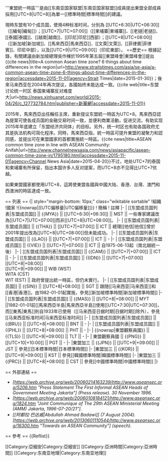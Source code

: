 '''東盟統一時區'''是由[[东南亚国家联盟|东南亚国家联盟]]成員提出東盟全部成員採用[[UTC+8|UTC+8]]為單一[[標準時間|標準時間]]的建議。

現時东盟有10个成员国，使用4种标准时间，分別為 [[UTC+6:30|UTC+06:30]]（[[緬甸|緬甸]]）；[[UTC+7|UTC+07:00]]（[[柬埔寨|柬埔寨]]、[[老撾|老撾]]、[[泰國|泰國]]、[[越南|越南]]、[[印尼|印尼]]西部）；[[UTC+8|UTC+08:00]]（[[新加坡|新加坡]]、[[馬來西亞|馬來西亞]]、[[文萊|文萊]]、[[菲律賓|菲律賓]]、印尼中部），以及[[UTC+9|UTC+09:00]]（印尼東部）。
==歷史==
根據記錄，有關建議由新加坡總理吳作棟於1995年第五屆[[東盟峰會|東盟峰會]]提出<ref name=st>{{cite news|title=A common Asean time zone? 6 things about time differences in the region|url=http://www.straitstimes.com/asia/se-asia/a-common-asean-time-zone-6-things-about-time-differences-in-the-region|accessdate=2015-11-01|agency=Strait Times|date=2015-01-30}}</ref>；後來马来西亚在2004年再次提议，各國始终未能达成一致。<ref name=xh>{{cite web|title=东盟讨论统一时区 泰国柬埔寨反对难度大|url=http://news.xinhuanet.com/world/2015-04/26/c_127732784.htm|publisher=新華網|accessdate=2015-11-01}}</ref>

2015年，馬來西亞出任輪任主席，重新提议东盟統一時區为UTC+8。馬來西亞認為提案可使各成员国的金融交易时间一致，並便利商業活動，促进交流，有助实现2015年年底建立「东盟经济共同体」的目标。另外，统一时区也有助各国政府尤其是执法机构可简化程序<ref name=st />。同時，馬來西亞指，統一時區可提升東盟的凝聚力和認同感，並提出可在東盟國家的首都實施統一時區。<ref>{{cite news|title=ASEAN common time zone in line with ASEAN Community: Anifah|url=http://www.channelnewsasia.com/news/asiapacific/asean-common-time-zone-in/1795180.html|accessdate=2015-11-01|agency=Channel News Asia|date=2015-04-20}}</ref>不过，地处UTC+7的泰国和柬埔寨有所保留，指出本国许多人反对提案，而UTC+8亦不见得比UTC+7优越。<ref name=xh />

如果東盟國家都使用UTC+8，這將使東盟各國與中國大陆、香港、台灣、澳門和西澳洲的時區達成一致。

== 列表 ==
{| style="margin-bottom: 10px;" class="wikitable sortable"
!組織
!國家
!{{nowrap|[[UTC偏移量|UTC偏移量]]}}
! 簡稱
! 註釋
|-
| [[东盟成员国列表|东盟成员国]] || {{MYA}} || [[UTC+6:30|+06:30]] || MST || 一些專家建議改為[[UTC+7|UTC+07:00]]而非[[UTC+8|UTC+08:00]]。
|-
| [[东盟成员国列表|东盟成员国]] || {{THA}} || [[UTC+7|+07:00]] || ICT || 總理[[他信|他信]]曾於2001年提出改為[[UTC+8|UTC+08:00]]但未能成功<ref name=st />。
|-
| [[东盟成员国列表|东盟成员国]] || {{LAO}} || [[UTC+7|+07:00]] || ICT || -
|-
| [[东盟成员国列表|东盟成员国]] || {{VIE}} || [[UTC+7|+07:00]] || ICT || 自1975-06-13起（南北越統一後）
|-
| [[东盟成员国列表|东盟成员国]] || {{CAM}} || [[UTC+7|+07:00]] || ICT || -
|-
| [[东盟成员国列表|东盟成员国]] || {{IDN}} || [[UTC+7|+07:00]]<br />[[UTC+8|+08:00]]<br />[[UTC+9|+09:00]] || WIB (WST)<br />WITA (CST)<br />WIT (EST)  || 政府曾提出統一時區，但仍未實行。
|-
| [[东盟成员国列表|东盟成员国]] || {{SIN}} || [[UTC+8|+08:00]] || SGT || 跟随[[马来西亚|马来西亚]]和[[香港|香港]]，由1982-01-01起實施，參見[[新加坡標準時間|新加坡標準時間]]
|-
| [[东盟成员国列表|东盟成员国]] || {{MAS}} || [[UTC+8|+08:00]] || MYT ||1982-01-01前[[馬來西亞半島|馬來西亞半島]]使用[[UTC+7:30|UTC+07:30]]，而[[東馬|東馬]]則自1933年已使用（[[马来西亚日据时期|日据时期]]除外），參見[[马来西亚标准时间|马来西亚标准时间]]
|-
| [[东盟成员国列表|东盟成员国]] || {{BRU}} ||  [[UTC+8|+08:00]] || BNT || -
|-
| [[东盟成员国列表|东盟成员国]] || {{PHL}} || [[UTC+8|+08:00]] || PHT || -
|-
| {{nowrap|東盟觀察員國}} || {{TLS}} || [[UTC+9|+09:00]] || TLT || -
|-
| 東盟觀察員國 || {{PNG}} || [[UTC+10|+10:00]] || PGT || -
|-
|東盟加三 || {{JPN}} || [[UTC+9|+09:00]] || JST || 參見[[日本標準時間|日本標準時間]]
|-
|東盟加三 || {{KOR}} || [[UTC+9|+09:00]] || KST || 參見[[韓國標準時間|韓國標準時間]]
|-
|東盟加三 || {{PRC}} || [[UTC+8|+08:00]] || CST || 參見[[中國標準時間|中國標準時間]]
|}

== 外部連結 ==
* <cite class="citation web" contenteditable="false">[https://web.archive.org/web/20060214163239/http://www.aseansec.org/5206.htm "Press Statement The First Informal ASEAN Heads of Government Meeting Jakarta"] (Press release). 30 November 1996.</cite><span class="Z3988" title="ctx_ver=Z39.88-2004&rfr_id=info%3Asid%2Fen.wikipedia.org%3AASEAN+Common+Time&rft.btitle=Press+Statement+The+First+Informal+ASEAN+Heads+of+Government+Meeting+Jakarta&rft.date=30+November+1996&rft.genre=book&rft_id=http%3A%2F%2Fwww.aseansec.org%2F5206.htm&rft_val_fmt=info%3Aofi%2Ffmt%3Akev%3Amtx%3Abook" contenteditable="false"> </span>
* <cite class="citation web" contenteditable="false">[https://web.archive.org/web/20060108184121/http://www.aseansec.org/1824.htm "Joint Communique of The 29th ASEAN Ministerial Meeting (AMM) Jakarta, 1996-07-20/21"].</cite><span class="Z3988" title="ctx_ver=Z39.88-2004&rfr_id=info%3Asid%2Fen.wikipedia.org%3AASEAN+Common+Time&rft.btitle=Joint+Communique+of+The+29th+ASEAN+Ministerial+Meeting+%28AMM%29+Jakarta%2C+1996-07-20%2F21&rft.genre=book&rft_id=http%3A%2F%2Fwww.aseansec.org%2F1824.htm&rft_val_fmt=info%3Aofi%2Ffmt%3Akev%3Amtx%3Abook" contenteditable="false"> </span>
* <cite class="citation web" contenteditable="false">[[阿都拉·巴达威|Abdullah Ahmad Badawi]] (7 August 2004). </cite><cite class="citation web" contenteditable="false">[https://web.archive.org/web/20130601110544/http://www.aseansec.org/16300.htm "Towards an ASEAN Community"] (speech).</cite><span class="Z3988" title="ctx_ver=Z39.88-2004&rfr_id=info%3Asid%2Fen.wikipedia.org%3AASEAN+Common+Time&rft.au=Abdullah+Ahmad+Badawi&rft.btitle=Towards+an+ASEAN+Community&rft.date=7+August+2004&rft.genre=book&rft_id=http%3A%2F%2Fwww.aseansec.org%2F16300.htm&rft_val_fmt=info%3Aofi%2Ffmt%3Akev%3Amtx%3Abook" contenteditable="false"> </span>

== 參考 ==
{{Reflist}}

[[Category:亞細安|Category:亞細安]]
[[Category:亞洲時間|Category:亞洲時間]]
[[Category:东南亚地理|Category:东南亚地理]]